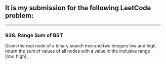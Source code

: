 ## It is my submission for the following LeetCode problem:

---

### 938. Range Sum of BST

Given the root node of a binary search tree and two integers low and high, return the sum of values of all nodes with a value in the inclusive range [low, high].
